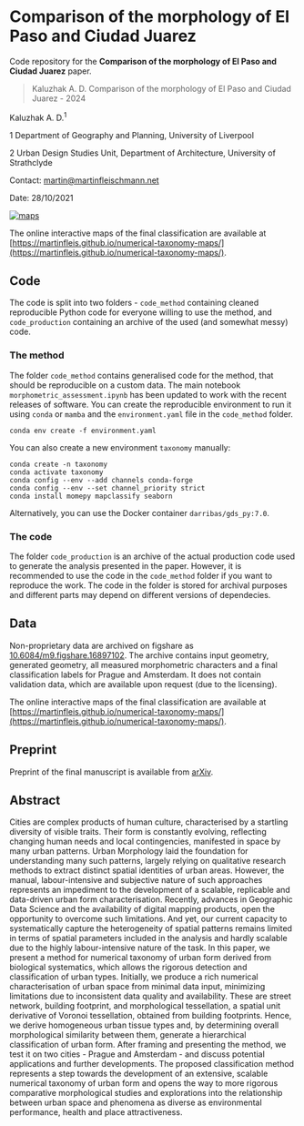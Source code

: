 # Comparison of the morphology of El Paso and Ciudad Juarez
Code repository for the **Comparison of the morphology of El Paso and Ciudad Juarez** paper.

> Kaluzhak A. D. Comparison of the morphology of El Paso and Ciudad Juarez - 2024

Kaluzhak A. D.<sup>1

1 Department of Geography and Planning, University of Liverpool

2 Urban Design Studies Unit, Department of Architecture, University of Strathclyde

Contact: martin@martinfleischmann.net

Date: 28/10/2021

[![maps](leaflet_maps.png)](https://martinfleis.github.io/numerical-taxonomy-maps/)

The online interactive maps of the final classification are available at [https://martinfleis.github.io/numerical-taxonomy-maps/](https://martinfleis.github.io/numerical-taxonomy-maps/).

## Code

The code is split into two folders - `code_method` containing cleaned reproducible
Python code for everyone willing to use the method, and `code_production` containing an
archive of the used (and somewhat messy) code.

### The method
The folder `code_method` contains generalised code for the method, that should be
reproducible on a custom data. The main notebook `morphometric_assessment.ipynb` has
been updated to work with the recent releases of software. You can create the
reproducible environment to run it using `conda` or `mamba` and the `environment.yaml`
file in the `code_method` folder.

```
conda env create -f environment.yaml
```

You can also create a new environment `taxonomy` manually:

```
conda create -n taxonomy
conda activate taxonomy
conda config --env --add channels conda-forge
conda config --env --set channel_priority strict
conda install momepy mapclassify seaborn
```

Alternatively, you can use the Docker container `darribas/gds_py:7.0`.

### The code
The folder `code_production` is an archive of the actual production code used to
generate the analysis presented in the paper. However, it is recommended to use the code
in the `code_method` folder if you want to reproduce the work. The code in the folder is
stored for archival purposes and different parts may depend on different versions of
dependecies.

## Data

Non-proprietary data are archived on figshare as
[10.6084/m9.figshare.16897102](https://doi.org/10.6084/m9.figshare.16897102). The
archive contains input geometry, generated geometry, all measured morphometric
characters and a final classification labels for Prague and Amsterdam. It does not
contain validation data, which are available upon request (due to the licensing).

The online interactive maps of the final classification are available at [https://martinfleis.github.io/numerical-taxonomy-maps/](https://martinfleis.github.io/numerical-taxonomy-maps/).

## Preprint

Preprint of the final manuscript is available from [arXiv](https://arxiv.org/abs/2104.14956).

## Abstract

Cities are complex products of human culture, characterised by a startling diversity of
visible traits. Their form is constantly evolving, reflecting changing human needs and
local contingencies, manifested in space by many urban patterns. Urban Morphology laid
the foundation for understanding many such patterns, largely relying on qualitative
research methods to extract distinct spatial identities of urban areas. However, the
manual, labour-intensive and subjective nature of such approaches represents an
impediment to the development of a scalable, replicable and data-driven urban form
characterisation.  Recently, advances in Geographic Data Science and the availability of
digital mapping products, open the opportunity to overcome such limitations. And yet,
our current capacity to systematically capture the heterogeneity of spatial patterns
remains limited in terms of spatial parameters included in the analysis and hardly
scalable due to the highly labour-intensive nature of the task. In this paper, we
present a method for numerical taxonomy of urban form derived from biological
systematics, which allows the rigorous detection and classification of urban types.
Initially, we produce a rich numerical characterisation of urban space from minimal data
input, minimizing limitations due to inconsistent data quality and availability. These
are street network, building footprint, and morphological tessellation, a spatial unit
derivative of Voronoi tessellation, obtained from building footprints. Hence, we derive
homogeneous urban tissue types and, by determining overall morphological similarity
between them, generate a hierarchical classification of urban form. After framing and
presenting the method, we test it on two cities - Prague and Amsterdam - and discuss
potential applications and further developments. The proposed classification method
represents a step towards the development of an extensive, scalable numerical taxonomy
of urban form and opens the way to more rigorous comparative morphological studies and
explorations into the relationship between urban space and phenomena as diverse as
environmental performance, health and place attractiveness.
